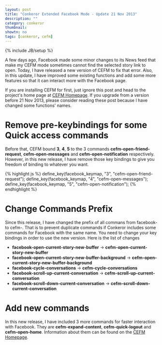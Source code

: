 ```yaml
---
layout: post
title: "Conkeror Extended Facebook Mode - Update 21 Nov 2013"
description: ""
category: conkeror
thumbnail: 
showtn: no
tags: [conkeror, cefm]
---
```

{% include JB/setup %}

A few days ago, Facebook made some minor changes to its News feed that make my
CEFM mode sometimes cannot find the selected story link to open. Today, I have
released a new version of CEFM to fix that error. Also, in this update, I have
improved some existing functions and add some more features so that it can
interact more with the Facebook page.

If you are installing CEFM for first, just ignore this post and head to the
project's home page at [CEFM Homepage](/conkeror-extended-facebook-mode.html).
If you upgrade from a version before 21 Nov 2013, please consider reading these
post because I have changed some functions' names.

# Remove pre-keybindings for some Quick access commands

Before that, CEFM bound **3**, **4**, **5** to the 3 commands
**cefm-open-friend-request**, **cefm-open-messages** and
**cefm-open-notification** respectively. However, in this new release, I have
remove those key bindings to give you freedom of binding to whatever you want.

{% highlight js %}
define_key(facebook_keymap, "3", "cefm-open-friend-request");
define_key(facebook_keymap, "4", "cefm-open-messages");
define_key(facebook_keymap, "5", "cefm-open-notification");
{% endhighlight %}

# Change Commands Prefix

Since this release, I have changed the prefix of all commans from facebook- to
cefm-. That is to prevent duplicate commands if Conkeror includes some commands
for Facebook with the same name. You need to change your key bindings in order
to use the new version. Here is the list of changes

<!-- more -->

- **facebook-open-current-story-new-buffer** -> **cefm-open-current-story-new-buffer**
- **facebook-open-current-story-new-buffer-background** -> **cefm-open-current-story-new-buffer-background**
- **facebook-cycle-conversations** -> **cefm-cycle-conversations**
- **facebook-scroll-up-current-conversation** -> **cefm-scroll-up-current-conversation**
- **facebook-scroll-down-current-conversation** -> **cefm-scroll-down-current-conversation**

# Add new commands

In this new release, I have included 3 more commands for faster interaction
with Facebook. They are **cefm-expand-content**, **cefm-quick-logout** and
**cefm-open-home**. Information about them can be found on the
[CEFM Homepage](/conkeror-extended-facebook-mode.html).
